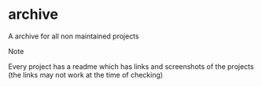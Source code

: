 # archive
A archive for all non maintained projects

> [!NOTE]
> Every project has a readme which has links and screenshots of the projects (the links may not work at the time of checking)
